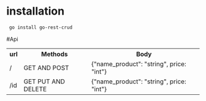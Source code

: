 # installation
```sh 
 go install go-rest-crud
```

#Api 

<table>
<tr>
<th> url </th>
<th> Methods </th>
<th>Body</th>
</tr>
<tr>
<td>/</th>
<td>GET AND POST</th>
<td>{"name_product": "string", price: "int"}</th>

</tr>
<tr>
<td>/id</th>
<td>GET  PUT AND DELETE</th>
<td>{"name_product": "string", price: "int"}</th>
</tr>
</table>